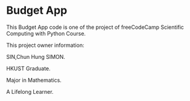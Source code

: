# Budget App

This Budget App code is one of the project of freeCodeCamp Scientific Computing with Python Course.

This project owner information:

SIN,Chun Hung SIMON. 

HKUST Graduate. 

Major in Mathematics.

A Lifelong Learner.
